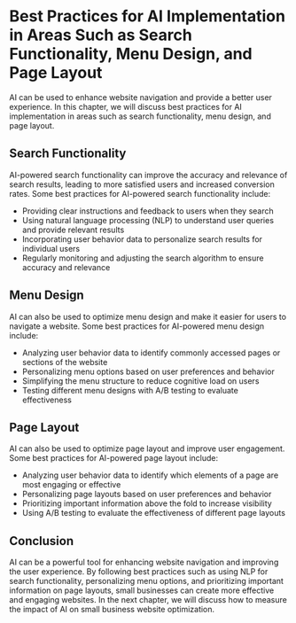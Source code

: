 Best Practices for AI Implementation in Areas Such as Search Functionality, Menu Design, and Page Layout
=============================================================================================================================================================

AI can be used to enhance website navigation and provide a better user experience. In this chapter, we will discuss best practices for AI implementation in areas such as search functionality, menu design, and page layout.

Search Functionality
--------------------

AI-powered search functionality can improve the accuracy and relevance of search results, leading to more satisfied users and increased conversion rates. Some best practices for AI-powered search functionality include:

* Providing clear instructions and feedback to users when they search
* Using natural language processing (NLP) to understand user queries and provide relevant results
* Incorporating user behavior data to personalize search results for individual users
* Regularly monitoring and adjusting the search algorithm to ensure accuracy and relevance

Menu Design
-----------

AI can also be used to optimize menu design and make it easier for users to navigate a website. Some best practices for AI-powered menu design include:

* Analyzing user behavior data to identify commonly accessed pages or sections of the website
* Personalizing menu options based on user preferences and behavior
* Simplifying the menu structure to reduce cognitive load on users
* Testing different menu designs with A/B testing to evaluate effectiveness

Page Layout
-----------

AI can also be used to optimize page layout and improve user engagement. Some best practices for AI-powered page layout include:

* Analyzing user behavior data to identify which elements of a page are most engaging or effective
* Personalizing page layouts based on user preferences and behavior
* Prioritizing important information above the fold to increase visibility
* Using A/B testing to evaluate the effectiveness of different page layouts

Conclusion
----------

AI can be a powerful tool for enhancing website navigation and improving the user experience. By following best practices such as using NLP for search functionality, personalizing menu options, and prioritizing important information on page layouts, small businesses can create more effective and engaging websites. In the next chapter, we will discuss how to measure the impact of AI on small business website optimization.
